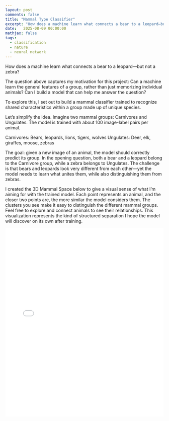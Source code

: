 ```yaml
---
layout: post
comments: false
title: "Mammal Type Classifier"
excerpt: "How does a machine learn what connects a bear to a leopard—but not a zebra?"
date:   2025-08-09 00:00:00
mathjax: false
tags: 
  - classification
  - nature
  - neural network
---
```


How does a machine learn what connects a bear to a leopard—but not a zebra?

The question above captures my motivation for this project: Can a machine learn the general features of a group, rather than just memorizing individual animals? Can I build a model that can help me answer the question?

To explore this, I set out to build a mammal classifier trained to recognize shared characteristics within a group made up of unique species.

Let’s simplify the idea. Imagine two mammal groups: Carnivores and Ungulates. The model is trained with about 100 image-label pairs per animal.

Carnivores: Bears, leopards, lions, tigers, wolves
Ungulates: Deer, elk, giraffes, moose, zebras

The goal: given a new image of an animal, the model should correctly predict its group.
In the opening question, both a bear and a leopard belong to the Carnivore group, while a zebra belongs to Ungulates. The challenge is that bears and leopards look very different from each other—yet the model needs to learn what unites them, while also distinguishing them from zebras.

I created the 3D Mammal Space below to give a visual sense of what I’m aiming for with the trained model. Each point represents an animal, and the closer two points are, the more similar the model considers them. The clusters you see make it easy to distinguish the different mammal groups. Feel free to explore and connect animals to see their relationships. This visualization represents the kind of structured separation I hope the model will discover on its own after training.

<iframe src="/assets/3D_mammal_space.html" width="100%" height="600" style="border:none;"></iframe>

